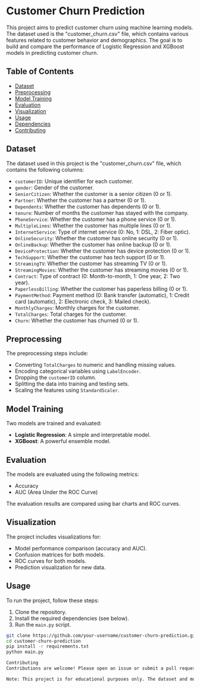 # Customer Churn Prediction

This project aims to predict customer churn using machine learning models. The dataset used is the "customer_churn.csv" file, which contains various features related to customer behavior and demographics. The goal is to build and compare the performance of Logistic Regression and XGBoost models in predicting customer churn.

## Table of Contents

- [Dataset](#dataset)
- [Preprocessing](#preprocessing)
- [Model Training](#model-training)
- [Evaluation](#evaluation)
- [Visualization](#visualization)
- [Usage](#usage)
- [Dependencies](#dependencies)
- [Contributing](#contributing)

## Dataset

The dataset used in this project is the "customer_churn.csv" file, which contains the following columns:
- `customerID`: Unique identifier for each customer.
- `gender`: Gender of the customer.
- `SeniorCitizen`: Whether the customer is a senior citizen (0 or 1).
- `Partner`: Whether the customer has a partner (0 or 1).
- `Dependents`: Whether the customer has dependents (0 or 1).
- `tenure`: Number of months the customer has stayed with the company.
- `PhoneService`: Whether the customer has a phone service (0 or 1).
- `MultipleLines`: Whether the customer has multiple lines (0 or 1).
- `InternetService`: Type of internet service (0: No, 1: DSL, 2: Fiber optic).
- `OnlineSecurity`: Whether the customer has online security (0 or 1).
- `OnlineBackup`: Whether the customer has online backup (0 or 1).
- `DeviceProtection`: Whether the customer has device protection (0 or 1).
- `TechSupport`: Whether the customer has tech support (0 or 1).
- `StreamingTV`: Whether the customer has streaming TV (0 or 1).
- `StreamingMovies`: Whether the customer has streaming movies (0 or 1).
- `Contract`: Type of contract (0: Month-to-month, 1: One year, 2: Two year).
- `PaperlessBilling`: Whether the customer has paperless billing (0 or 1).
- `PaymentMethod`: Payment method (0: Bank transfer (automatic), 1: Credit card (automatic), 2: Electronic check, 3: Mailed check).
- `MonthlyCharges`: Monthly charges for the customer.
- `TotalCharges`: Total charges for the customer.
- `Churn`: Whether the customer has churned (0 or 1).

## Preprocessing

The preprocessing steps include:
- Converting `TotalCharges` to numeric and handling missing values.
- Encoding categorical variables using `LabelEncoder`.
- Dropping the `customerID` column.
- Splitting the data into training and testing sets.
- Scaling the features using `StandardScaler`.

## Model Training

Two models are trained and evaluated:
- **Logistic Regression**: A simple and interpretable model.
- **XGBoost**: A powerful ensemble model.

## Evaluation

The models are evaluated using the following metrics:
- Accuracy
- AUC (Area Under the ROC Curve)

The evaluation results are compared using bar charts and ROC curves.

## Visualization

The project includes visualizations for:
- Model performance comparison (accuracy and AUC).
- Confusion matrices for both models.
- ROC curves for both models.
- Prediction visualization for new data.

## Usage

To run the project, follow these steps:
1. Clone the repository.
2. Install the required dependencies (see below).
3. Run the `main.py` script.

```bash
git clone https://github.com/your-username/customer-churn-prediction.git
cd customer-churn-prediction
pip install -r requirements.txt
python main.py

Contributing
Contributions are welcome! Please open an issue or submit a pull request with your changes.

Note: This project is for educational purposes only. The dataset and models are simplified for demonstration purposes.